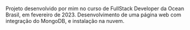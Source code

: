 Projeto desenvolvido por mim no curso de FullStack Developer da Ocean Brasil, em fevereiro de 2023. Desenvolvimento de uma página web com integração do MongoDB, e instalação na nuvem. 


